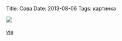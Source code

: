 Title: Сова
Date: 2013-08-06
Tags: картинка

<div class="text"><img src="https://dl.dropboxusercontent.com/u/140528/site/owl.jpg" /><br /><br />
<a href="http://www.fubiz.net/2013/08/05/2013-national-geographic-traveler-photo-winners/n6/">via</a></div>